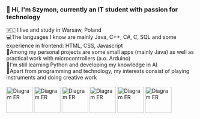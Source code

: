 ### 👋 Hi, I'm Szymon, currently an IT student with passion for technology <br/>
🇵🇱 I live and study in Warsaw, Poland <br/>
💻The languages I know are mainly Java, C++, C#, C, SQL and some experience in frontend: HTML, CSS, Javascript <br/>
🎨Among my personal projects are some small apps (mainly Java) as well as practical work with microcontrollers (a.o. Arduino) <br/>
🌱I'm still learning Python and developing my knowledge in AI <br/>
🎹Apart from programming and technology, my interests consist of playing instruments and doing creative work <br/>
<br/>
<img src="https://github.com/user-attachments/assets/4d2f0b31-7e47-4515-810b-d7a44f7fe661" alt="Diagram ER" width="70" height="70">
<img src="https://github.com/user-attachments/assets/8a92b213-02ba-41ce-bf05-0188a2b6270c" alt="Diagram ER" width="70" height="70">
<img src="https://github.com/user-attachments/assets/1eed5910-0f0b-49ef-a282-7b77f2cfd2a5" alt="Diagram ER" width="70" height="70">
<img src="https://github.com/user-attachments/assets/6e69c5d6-5569-4911-a665-7b54720c5816" alt="Diagram ER" width="70" height="70">
<img src="https://github.com/user-attachments/assets/7139471a-317f-4e46-98a8-9ff523736e70" alt="Diagram ER" width="70" height="70">
<img src="https://github.com/user-attachments/assets/2011d576-ab6a-40d6-8aa1-32ec00c2f719" alt="Diagram ER" width="70" height="70">
